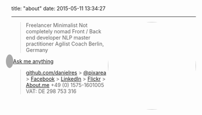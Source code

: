title: "about"
date: 2015-05-11 13:34:27

---

<img src="/about/index/portrait.jpg" width="240" style="border-radius: 100%; padding: 0px 0; float: right;">

> Freelancer
> Minimalist
> Not completely nomad
> Front / Back end developer
> NLP master practitioner
> Agilist
> Coach
> Berlin, Germany

<i class="glyphicon glyphicon-envelope" style="margin-left: -1.1em; color: white; background: #aaa; padding: 10px; border-radius: 100%"></i> <a href="https://docs.google.com/forms/d/1BxhAu46f-qdPS-SDYsdF3RS1W1yKR2mkSKy0K7OXLoI/viewform">Ask me anything</a>

> [github.com/danielres](https://www.github.com/danielres) > [@pixarea](https://twitter.com/pixarea) > [Facebook](https://www.facebook.com/daniel.reszka.58) > [LinkedIn](https://be.linkedin.com/in/danielres) > [Flickr](https://www.flickr.com/photos/pixarea/) > [About.me](about.me/daniel.r)
> +49 (0) 1575-1601005
> VAT: DE 298 753 316
